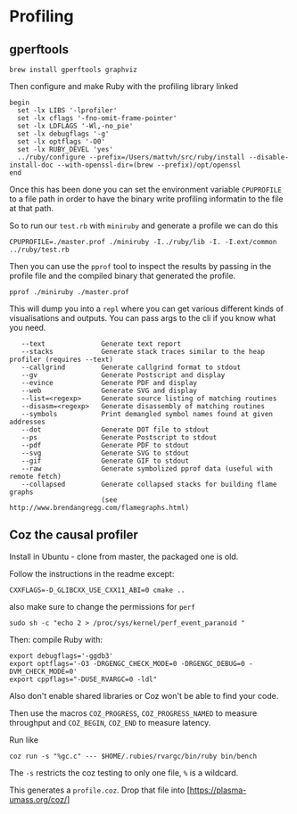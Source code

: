 # Profiling

## gperftools
```
brew install gperftools graphviz
```

Then configure and make Ruby with the profiling library linked

```shell
begin
  set -lx LIBS '-lprofiler'
  set -lx cflags '-fno-omit-frame-pointer'
  set -lx LDFLAGS '-Wl,-no_pie'
  set -lx debugflags '-g'
  set -lx optflags '-O0'
  set -lx RUBY_DEVEL 'yes'
  ../ruby/configure --prefix=/Users/mattvh/src/ruby/install --disable-install-doc --with-openssl-dir=(brew --prefix)/opt/openssl
end
```

Once this has been done you can set the environment variable `CPUPROFILE` to a
file path in order to have the binary write profiling informatin to the file at
that path.

So to run our `test.rb` with `miniruby` and generate a profile we can do this

```
CPUPROFILE=./master.prof ./miniruby -I../ruby/lib -I. -I.ext/common   ../ruby/test.rb
```

Then you can use the `pprof` tool to inspect the results by passing in the
profile file and the compiled binary that generated the profile.

```
pprof ./miniruby ./master.prof
```

This will dump you into a `repl` where you can get various different kinds of
visualisations and outputs. You can pass args to the cli if you know what you
need.

```
   --text              Generate text report
   --stacks            Generate stack traces similar to the heap profiler (requires --text)
   --callgrind         Generate callgrind format to stdout
   --gv                Generate Postscript and display
   --evince            Generate PDF and display
   --web               Generate SVG and display
   --list=<regexp>     Generate source listing of matching routines
   --disasm=<regexp>   Generate disassembly of matching routines
   --symbols           Print demangled symbol names found at given addresses
   --dot               Generate DOT file to stdout
   --ps                Generate Postscript to stdout
   --pdf               Generate PDF to stdout
   --svg               Generate SVG to stdout
   --gif               Generate GIF to stdout
   --raw               Generate symbolized pprof data (useful with remote fetch)
   --collapsed         Generate collapsed stacks for building flame graphs
                       (see http://www.brendangregg.com/flamegraphs.html)
```

## Coz the causal profiler

Install in Ubuntu - clone from master, the packaged one is old.

Follow the instructions in the readme except:

```
CXXFLAGS=-D_GLIBCXX_USE_CXX11_ABI=0 cmake ..
```

also make sure to change the permissions for `perf`

```
sudo sh -c "echo 2 > /proc/sys/kernel/perf_event_paranoid "
```

Then: compile Ruby with:

```
export debugflags='-ggdb3'
export optflags='-O3 -DRGENGC_CHECK_MODE=0 -DRGENGC_DEBUG=0 -DVM_CHECK_MODE=0'
export cppflags="-DUSE_RVARGC=0 -ldl"
```

Also don't enable shared libraries or Coz won't be able to find your code.

Then use the macros `COZ_PROGRESS`, `COZ_PROGRESS_NAMED` to measure throughput and `COZ_BEGIN`, `COZ_END` to measure latency.

Run like

```
coz run -s "%gc.c" --- $HOME/.rubies/rvargc/bin/ruby bin/bench
```

The `-s` restricts the coz testing to only one file, `%` is a wildcard.

This generates a `profile.coz`. Drop that file into [https://plasma-umass.org/coz/]

